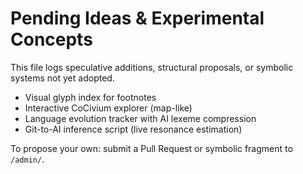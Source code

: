 <!-- status: stub; target: 150+ words -->
<!-- status: stub; target: 150+ words -->
<!-- status: stub; target: 150+ words -->
<!-- status: stub; target: 150+ words -->
<!-- status: stub; target: 150+ words -->
# Pending Ideas & Experimental Concepts

This file logs speculative additions, structural proposals, or symbolic systems not yet adopted.

- Visual glyph index for footnotes
- Interactive CoCivium explorer (map-like)
- Language evolution tracker with AI lexeme compression
- Git-to-AI inference script (live resonance estimation)

To propose your own: submit a Pull Request or symbolic fragment to `/admin/`.







